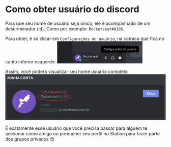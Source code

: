 # Como obter usuário do discord

Para que seu nome de usuário seja único, ele é acompanhado de um descriminador (id). Como por exemplo: `Rocketseat#8185`.

Para obter, é só clicar em `Configurações do usuário`, na catraca que fica no canto inferior esquerdo:
![Configurações do usuário](assets/discord-user1.png)

Assim, você poderá visualizar seu nome usuário completo
![Usuário no discord](assets/discord-user2.png)

É exatamente esse usuário que você precisa passar para alguém te adicionar como amigo ou preencher seu perfil no Station para fazer parte dos grupos privados :blush:
